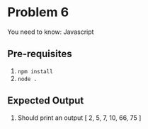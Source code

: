# Problem 6
You need to know: Javascript

## Pre-requisites
1. `npm install`
1. `node .`

## Expected Output
1. Should print an output [ 2, 5, 7, 10, 66, 75 ]

